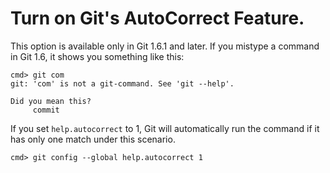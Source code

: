 # Turn on Git's AutoCorrect Feature.
This option is available only in Git 1.6.1 and later. If you mistype a command in Git 1.6, it shows you something like this:

    cmd> git com
    git: 'com' is not a git-command. See 'git --help'.

    Did you mean this?
         commit

If you set `help.autocorrect` to 1, Git will automatically run the command if it has only one match under this scenario.

    cmd> git config --global help.autocorrect 1
